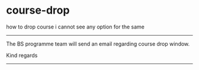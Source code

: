 # course-drop

how to drop course i cannot see any option for the same

---

The BS programme team will send an email regarding course drop window.

Kind regards

---

